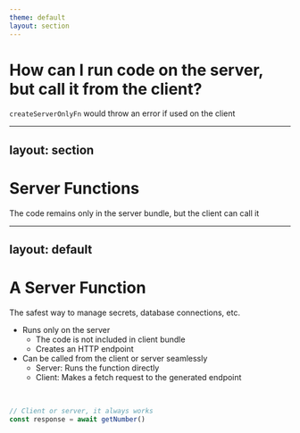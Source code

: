 ```yaml
---
theme: default
layout: section
---
```


# How can I run code on the server, but call it from the client?

`createServerOnlyFn` would throw an error if used on the client

---
layout: section
---

# Server Functions

The code remains only in the server bundle, but the client can call it

---
layout: default
---

# A Server Function

The safest way to manage secrets, database connections, etc.

- Runs only on the server
  - The code is not included in client bundle
  - Creates an HTTP endpoint
- Can be called from the client or server seamlessly
  - Server: Runs the function directly
  - Client: Makes a fetch request to the generated endpoint

<br />

```ts
// Client or server, it always works
const response = await getNumber()
```